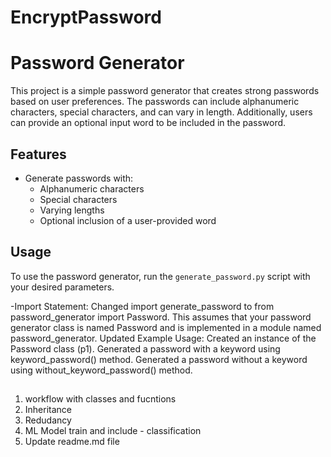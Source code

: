 # EncryptPassword

# Password Generator

This project is a simple password generator that creates strong passwords based on user preferences. The passwords can include alphanumeric characters, special characters, and can vary in length. Additionally, users can provide an optional input word to be included in the password.

## Features

- Generate passwords with:
  - Alphanumeric characters
  - Special characters
  - Varying lengths
  - Optional inclusion of a user-provided word

## Usage

To use the password generator, run the `generate_password.py` script with your desired parameters.

-Import Statement: Changed import generate_password to from password_generator import Password. This assumes that your password generator class is named Password and is implemented in a module named password_generator.
Updated Example Usage:
Created an instance of the Password class (p1).
Generated a password with a keyword using keyword_password() method.
Generated a password without a keyword using without_keyword_password() method.


##
1. workflow with classes and fucntions
2. Inheritance
3. Redudancy
4. ML Model train and include - classification
5. Update readme.md file